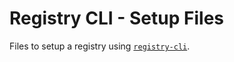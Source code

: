 # Registry CLI - Setup Files

Files to setup a registry using
[`registry-cli`](https://github.com/gamemaker1/registry-cli).
